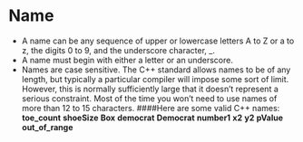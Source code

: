 # Name
- A name can be any sequence of upper or lowercase letters A to Z or a to z, the digits 0 to 9, and the underscore character, _.
- A name must begin with either a letter or an underscore.
- Names are case sensitive.
The C++ standard allows names to be of any length, but typically a particular compiler will impose some sort of limit. 
However, this is normally sufficiently large that it doesn’t represent a serious constraint.
Most of the time you won’t need to use names of more than 12 to 15 characters.
####Here are some valid C++ names:
**toe_count**  **shoeSize** **Box** **democrat** **Democrat** **number1** **x2** **y2** **pValue** **out_of_range**
